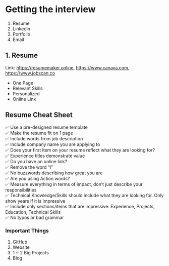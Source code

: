 # Getting the interview
1. Resume
2. Linkedin
3. Portfolio
4. Email

## 1. Resume
Link: https://resumemaker.online, https://www.canava.com, https://www.jobscan.co

* One Page
* Relevant Skills
* Personalized
* Online Link

**Resume Cheat Sheet**
---------------

✅ Use a pre-designed resume template    
✅ Make the resume fit on 1 page   
✅ Include words from job description  
✅ Include company name you are applying to  
✅ Does your first item on your resume reflect what they are looking for?  
✅ Experience titles demonstrate value  
✅ Do you have an online link?  
✅ Remove the word “I”  
✅ No buzzwords describing how great you are  
✅ Are you using Action words?  
✅ Measure everything in terms of impact, don’t just describe your responsibilities  
✅ Technical Knowledge/Skills should include what they are looking for. Only show years if it is impressive  
✅ Include only sections/items that are impressive: Experience, Projects, Education, Technical Skills  
✅ No typos or bad grammar

### Important Things
1. GitHub
2. Website
3. 1 ~ 2 Big Projects
4. Blog